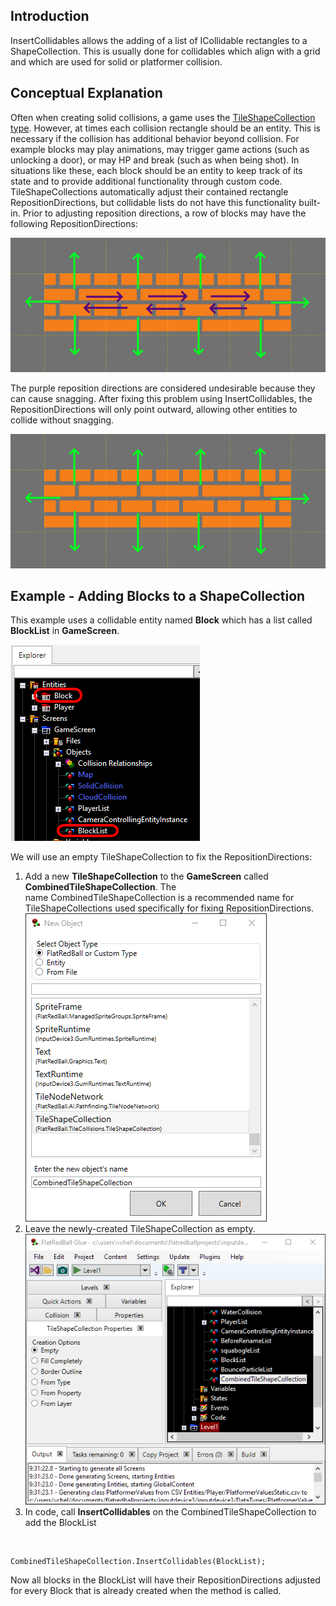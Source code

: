 ## Introduction

InsertCollidables allows the adding of a list of ICollidable rectangles to a ShapeCollection. This is usually done for collidables which align with a grid and which are used for solid or platformer collision.

## Conceptual Explanation

Often when creating solid collisions, a game uses the [TileShapeCollection type](/documentation/tools/tiled-plugin/glue-gluevault-component-pages-tile-graphics-plugin-tileshapecollection/.md). However, at times each collision rectangle should be an entity. This is necessary if the collision has additional behavior beyond collision. For example blocks may play animations, may trigger game actions (such as unlocking a door), or may HP and break (such as when being shot). In situations like these, each block should be an entity to keep track of its state and to provide additional functionality through custom code. TileShapeCollections automatically adjust their contained rectangle RepositionDirections, but collidable lists do not have this functionality built-in. Prior to adjusting reposition directions, a row of blocks may have the following RepositionDirections:

![](/media/2021-04-img_606f1937e27db.png)

The purple reposition directions are considered undesirable because they can cause snagging. After fixing this problem using InsertCollidables, the RepositionDirections will only point outward, allowing other entities to collide without snagging.

![](/media/2021-04-img_606f1960a1e9c.png)

## Example - Adding Blocks to a ShapeCollection

This example uses a collidable entity named **Block** which has a list called **BlockList** in **GameScreen**.

![](/media/2021-04-img_606f1b18938c1.png)

We will use an empty TileShapeCollection to fix the RepositionDirections:

1.  Add a new **TileShapeCollection** to the **GameScreen** called **CombinedTileShapeCollection**. The name CombinedTileShapeCollection is a recommended name for TileShapeCollections used specifically for fixing RepositionDirections. ![](/media/2021-04-img_606e7af403266.png)
2.  Leave the newly-created TileShapeCollection as empty. ![](/media/2021-04-img_606e7b17605f1.png)
3.  In code, call **InsertCollidables** on the CombinedTileShapeCollection to add the BlockList

&nbsp;

    CombinedTileShapeCollection.InsertCollidables(BlockList);

Now all blocks in the BlockList will have their RepositionDirections adjusted for every Block that is already created when the method is called.

